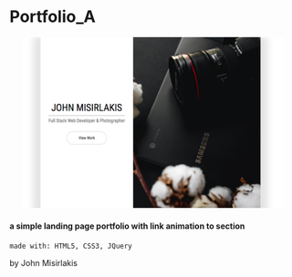 
# Portfolio_A

<p align="center">
  <img width="460" height="300" src="imgs/preview.png">
</p>

#### a simple landing page portfolio with link animation to section


```
made with: HTML5, CSS3, JQuery
```
by John Misirlakis
